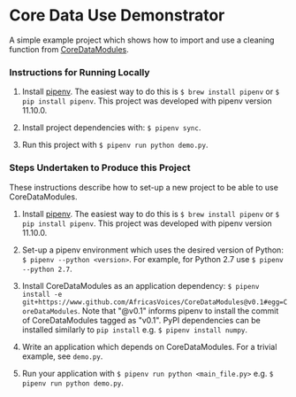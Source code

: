 # Core Data Use Demonstrator
A simple example project which shows how to import and use a cleaning function from
[CoreDataModules](https://github.com/AfricasVoices/CoreDataModules).

### Instructions for Running Locally
1. Install [pipenv](https://docs.pipenv.org/#install-pipenv-today). 
The easiest way to do this is `$ brew install pipenv` or `$ pip install pipenv`. 
This project was developed with pipenv version 11.10.0. 

1. Install project dependencies with: `$ pipenv sync`.

1. Run this project with `$ pipenv run python demo.py`.


### Steps Undertaken to Produce this Project
These instructions describe how to set-up a new project to be able to use CoreDataModules.

1. Install [pipenv](https://docs.pipenv.org/#install-pipenv-today). 
The easiest way to do this is `$ brew install pipenv` or `$ pip install pipenv`. 
This project was developed with pipenv version 11.10.0. 

1. Set-up a pipenv environment which uses the desired version of Python: `$ pipenv --python <version>`.
For example, for Python 2.7 use `$ pipenv --python 2.7`.

1. Install CoreDataModules as an application dependency: 
`$ pipenv install -e git+https://www.github.com/AfricasVoices/CoreDataModules@v0.1#egg=CoreDataModules`. 
Note that "@v0.1" informs pipenv to install the commit of CoreDataModules tagged as "v0.1". 
PyPI dependencies can be installed similarly to `pip install` e.g. `$ pipenv install numpy`.

1. Write an application which depends on CoreDataModules. For a trivial example, see `demo.py`.

1. Run your application with `$ pipenv run python <main_file.py>` e.g. `$ pipenv run python demo.py`.
